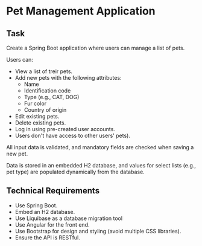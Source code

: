 # Pet Management Application

## Task

Create a Spring Boot application where users can manage a list of pets. 

Users can:
- View a list of treir pets.
- Add new pets with the following attributes:
  - Name
  - Identification code
  - Type (e.g., CAT, DOG)
  - Fur color
  - Country of origin
- Edit existing pets.
- Delete existing pets.
- Log in using pre-created user accounts.
- Users don't have access to other users' pets).

All input data is validated, and mandatory fields are checked when saving a new pet. 

Data is stored in an embedded H2 database, and values for select lists (e.g., pet type) are populated dynamically from the database.

## Technical Requirements

- Use Spring Boot.
- Embed an H2 database.
- Use Liquibase as a database migration tool
- Use Angular for the front end.
- Use Bootstrap for design and styling (avoid multiple CSS libraries).
- Ensure the API is RESTful.

